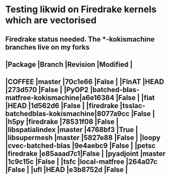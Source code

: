 # Testing likwid on Firedrake kernels which are vectorised

Firedrake status needed. The *-kokismachine branches live on my forks
---------------------------------------------------------------------------
|Package             |Branch                        |Revision  |Modified  |
---------------------------------------------------------------------------
|COFFEE              |master                        |70c1e66   |False     |
|FInAT               |HEAD                          |273d570   |False     |
|PyOP2               |batched-blas-matfree-kokismachine|a6e16384  |False     |
|fiat                |HEAD                          |1d562d6   |False     |
|firedrake           |tsslac-batchedblas-kokismachine|8077a9cc  |False     |
|h5py                |firedrake                     |78531f08  |False     |
|libspatialindex     |master                        |4768bf3   |True      |
|libsupermesh        |master                        |5827e88   |False     |
|loopy               |cvec-batched-blas             |9e4aebc9  |False     |
|petsc               |firedrake                     |e85aaad7c1|False     |
|pyadjoint           |master                        |1c9c15c   |False     |
|tsfc                |local-matfree                 |264a07c   |False     |
|ufl                 |HEAD                          |e3b8752d  |False     |
---------------------------------------------------------------------------
